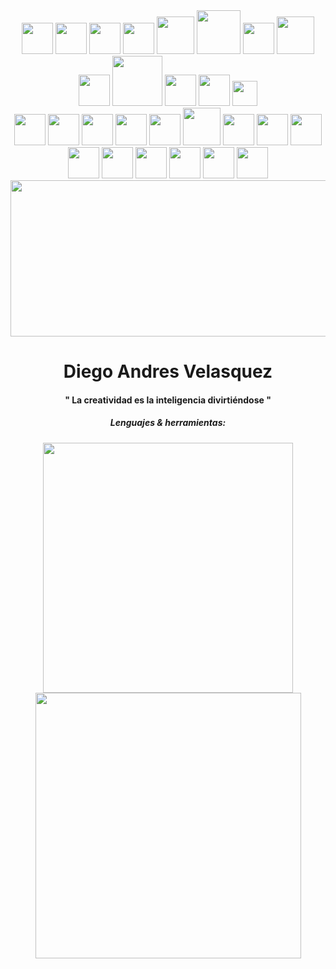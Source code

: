
<div id="header" align="center">
<div  id="techs">
  <img src="https://upload.wikimedia.org/wikipedia/commons/thumb/3/38/HTML5_Badge.svg/2048px-HTML5_Badge.svg.png"  width="50px">
  <img src="https://upload.wikimedia.org/wikipedia/commons/thumb/6/62/CSS3_logo.svg/800px-CSS3_logo.svg.png"  width="50px">
  <img src="https://cdn.iconscout.com/icon/free/png-256/free-typescript-1174965.png?f=webp"  width="50px">
  <img src="https://upload.wikimedia.org/wikipedia/commons/thumb/6/6a/JavaScript-logo.png/640px-JavaScript-logo.png"  width="50px">
  <img src="https://qph.cf2.quoracdn.net/main-qimg-c43424186b9c089b9aa1d64c7f1989c1"  width="60px">
  <img src="https://www.easianetwork.com.my/wp-content/uploads/2019/07/mysql-logo.png"  width="70px">
  <img src="https://upload.wikimedia.org/wikipedia/commons/thumb/2/29/Postgresql_elephant.svg/1200px-Postgresql_elephant.svg.png"  width="50px">
  <img src="https://cdn.icon-icons.com/icons2/2415/PNG/512/mongodb_original_wordmark_logo_icon_146425.png"  width="60px">
 <img src="https://upload.wikimedia.org/wikipedia/commons/thumb/b/b2/Bootstrap_logo.svg/2560px-Bootstrap_logo.svg.png"  width="50px">
  <img src="https://bgasparotto.com/wp-content/uploads/2017/12/spring-boot-logo.png"  width="80px">
  <img src="https://upload.wikimedia.org/wikipedia/commons/thumb/a/a7/React-icon.svg/2300px-React-icon.svg.png"  width="50px">
 <img src="https://upload.wikimedia.org/wikipedia/commons/thumb/c/cf/Angular_full_color_logo.svg/2048px-Angular_full_color_logo.svg.png"  width="50px">
 <img src="https://upload.wikimedia.org/wikipedia/commons/thumb/9/98/Apache_NetBeans_Logo.svg/888px-Apache_NetBeans_Logo.svg.png"  width="40px">
  <br>
 <img src="https://upload.wikimedia.org/wikipedia/commons/thumb/9/9a/Visual_Studio_Code_1.35_icon.svg/2048px-Visual_Studio_Code_1.35_icon.svg.png"  width="50px">
 <img src="https://khaganat.net/wikhan/_media/fr:git_icon.png"  width="50px">
 <img src="https://seeklogo.com/images/P/postman-logo-F43375A2EB-seeklogo.com.png"  width="50px">
 <img src="https://cdn.freebiesupply.com/logos/large/2x/eclipse-11-logo-png-transparent.png"  width="50px">
 <img src="https://upload.wikimedia.org/wikipedia/commons/thumb/7/73/Ruby_logo.svg/2048px-Ruby_logo.svg.png"  width="50px">
<img src="https://res.cloudinary.com/startup-grind/image/upload/c_fill,dpr_2.0,f_auto,g_center,h_1080,q_100,w_1080/v1/gcs/platform-data-dsc/events/logo_RdHo7Lf.png"  width="60px">

<img src="https://upload.wikimedia.org/wikipedia/commons/thumb/6/62/CSS3_logo.svg/800px-CSS3_logo.svg.png"  width="50px">
<img src="https://upload.wikimedia.org/wikipedia/commons/thumb/6/62/CSS3_logo.svg/800px-CSS3_logo.svg.png"  width="50px">
<img src="https://upload.wikimedia.org/wikipedia/commons/thumb/6/62/CSS3_logo.svg/800px-CSS3_logo.svg.png"  width="50px">
<img src="https://upload.wikimedia.org/wikipedia/commons/thumb/6/62/CSS3_logo.svg/800px-CSS3_logo.svg.png"  width="50px">
<img src="https://upload.wikimedia.org/wikipedia/commons/thumb/6/62/CSS3_logo.svg/800px-CSS3_logo.svg.png"  width="50px">
<img src="https://upload.wikimedia.org/wikipedia/commons/thumb/6/62/CSS3_logo.svg/800px-CSS3_logo.svg.png"  width="50px">
<img src="https://upload.wikimedia.org/wikipedia/commons/thumb/6/62/CSS3_logo.svg/800px-CSS3_logo.svg.png"  width="50px">
<img src="https://upload.wikimedia.org/wikipedia/commons/thumb/6/62/CSS3_logo.svg/800px-CSS3_logo.svg.png"  width="50px">
<img src="https://upload.wikimedia.org/wikipedia/commons/thumb/6/62/CSS3_logo.svg/800px-CSS3_logo.svg.png"  width="50px">

  
</div>

<div  id="gifs">

<img src="https://media.giphy.com/media/IwTWTsUzmIicM/giphy.gif" width="1000px" height="250px" border-radius="15px">

</div>


<h1>Diego Andres Velasquez</h1>
<h4>" La creatividad es la inteligencia divirtiéndose "</h4>


<h5>Lenguajes & herramientas:</h5>


<div  id="gifs">
  <img src="https://media.giphy.com/media/0lGElDgkbXFRKXsAro/giphy-downsized-large.gif"  width="400px">
  <img src="https://media.giphy.com/media/VVGdG2HimJl6APwPiE/giphy.gif"  width="425px">
</div>

</div>


